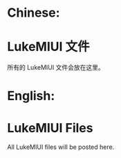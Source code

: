# Chinese:
# LukeMIUI 文件
所有的 LukeMIUI 文件会放在这里。
# English:
# LukeMIUI Files
All LukeMIUI files will be posted here.
